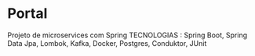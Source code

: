 # Portal
Projeto de microservices com Spring
TECNOLOGIAS : 
 Spring Boot, 
 Spring Data Jpa, 
 Lombok, 
 Kafka, 
 Docker, 
 Postgres, 
 Conduktor,
 JUnit


